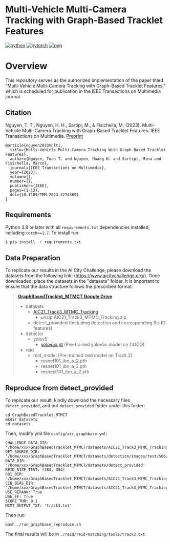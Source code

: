 # Multi-Vehicle Multi-Camera Tracking with Graph-Based Tracklet Features
[![python](https://img.shields.io/badge/Python-3776AB.svg?style=for-the-badge&logo=Python&logoColor=white)](https://www.python.org/)
[![pytorch](https://img.shields.io/badge/PyTorch-EE4C2C.svg?style=for-the-badge&logo=PyTorch&logoColor=white)](https://pytorch.org/)
[![pyg](https://img.shields.io/badge/PyG-3C2179.svg?style=for-the-badge&logo=PyG&logoColor=white)](https://pyg.org/)


# Overview
This repository serves as the authorized implementation of the paper titled "Multi-Vehicle Multi-Camera Tracking with Graph-Based Tracklet Features," which is scheduled for publication in the IEEE Transactions on Multimedia journal.

## Citation
Nguyen, T. T., Nguyen, H. H., Sartipi, M., & Fisichella, M. (2023). Multi-Vehicle Multi-Camera Tracking with Graph-Based Tracklet Features. IEEE Transactions on Multimedia. [Preprint](https://hoanghnguyen.com/assets/pdf/nguyen2023multi.pdf)

```
@article{nguyen2023multi,
  title={Multi-Vehicle Multi-Camera Tracking With Graph Based Tracklet Features},
  author={Nguyen, Tuan T. and Nguyen, Hoang H. and Sartipi, Mina and Fisichella, Marco},
  journal={IEEE Transactions on Multimedia},
  year={2023},
  volume={},
  number={},
  publisher={IEEE},
  pages={1-13},
  doi={10.1109/TMM.2023.3274369}
}
```

## Requirements
Python 3.8 or later with all ```requirements.txt``` dependencies installed, including `torch>=1.7`. To install run:
```bash
$ pip install -r requirements.txt
```

## Data Preparation
To replicate our results in the AI City Challenge, please download the datasets from the following link: (https://www.aicitychallenge.org/). Once downloaded, place the datasets in the "datasets" folder. It is important to ensure that the data structure follows the prescribed format.

> **[GraphBasedTracklet_MTMCT Google Drive](https://drive.google.com/drive/folders/15mOqMcO46y30cwcaKTmtOPMHL8HFxbNl?usp=sharing)**
>   * datasets
>     * [AIC21_Track3_MTMC_Tracking](https://www.aicitychallenge.org/2021-data-and-evaluation/)
>       * unzip AIC21_Track3_MTMC_Tracking.zip
>     * detect_provided (Including detection and corresponding Re-ID features)
>   * detector
>     * yolov5
>       * [yolov5x.pt](https://github.com/ultralytics/yolov5/releases/download/v4.0/yolov5x.pt) (Pre-trained yolov5x model on COCO)
>   * reid
>     * reid_model (Pre-trained reid model on Track 2)
>       * resnet101_ibn_a_2.pth
>       * resnet101_ibn_a_3.pth
>       * resnext101_ibn_a_2.pth

## Reproduce from detect_provided 
To replicate our result, kindly download the necessary files  ```detect_provided```, and put ```detect_provided``` folder under this folder: 
```
cd GraphBasedTracklet_MTMCT
mkdir datasets
cd datasets
```
Then, modify yml file ```config/aic_graphbase.yml```:
```
CHALLENGE_DATA_DIR: '/home/xxx/GraphBasedTracklet_MTMCT/datasets/AIC21_Track3_MTMC_Tracking/'
DET_SOURCE_DIR: '/home/xxx/GraphBasedTracklet_MTMCT/datasets/detection/images/test/S06/'
DATA_DIR: '/home/xxx/GraphBasedTracklet_MTMCT/datasets/detect_provided'
REID_SIZE_TEST: [384, 384]
ROI_DIR: '/home/xxx/GraphBasedTracklet_MTMCT/datasets/AIC21_Track3_MTMC_Tracking/test/S06/'
CID_BIAS_DIR: '/home/xxx/GraphBasedTracklet_MTMCT/datasets/AIC21_Track3_MTMC_Tracking/cam_timestamp/'
USE_RERANK: True
USE_FF: True
SCORE_THR: 0.1
MCMT_OUTPUT_TXT: 'track3.txt'
```
Then run:
```
bash ./run_graphbase_reproduce.sh
```

The final results will be in ```./reid/reid-matching/tools/track3.txt```



